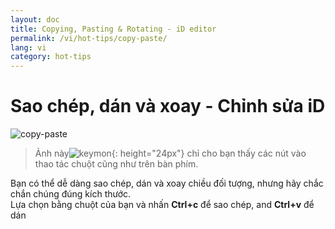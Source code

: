 ```yaml
---
layout: doc
title: Copying, Pasting & Rotating - iD editor
permalink: /vi/hot-tips/copy-paste/
lang: vi
category: hot-tips
---
```


Sao chép, dán và xoay - Chỉnh sửa iD
============

![copy-paste][]

> Ảnh này![keymon]{: height="24px"} chỉ cho bạn thấy các nút vào thao tác chuột cũng như trên bàn phím.  

Bạn có thể dễ dàng sao chép, dán và xoay chiều đối tượng, nhưng hãy chắc chắn chúng đúng kích thước.  
Lựa chọn bằng chuột của bạn và nhấn **Ctrl+c** để sao chép, and **Ctrl+v** để dán  

[copy-paste]:/images/hot-tips/copy-paste.gif
[keymon]:/images/hot-tips/keymon.png